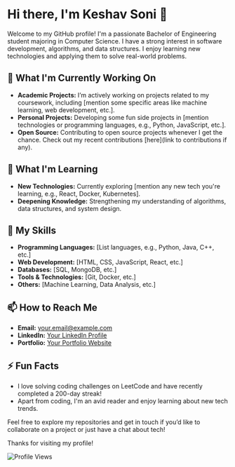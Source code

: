 # Hi there, I'm Keshav Soni 👋

Welcome to my GitHub profile! I'm a passionate Bachelor of Engineering student majoring in Computer Science. I have a strong interest in software development, algorithms, and data structures. I enjoy learning new technologies and applying them to solve real-world problems.

## 🔭 What I'm Currently Working On

- **Academic Projects:** I’m actively working on projects related to my coursework, including [mention some specific areas like machine learning, web development, etc.].
- **Personal Projects:** Developing some fun side projects in [mention technologies or programming languages, e.g., Python, JavaScript, etc.].
- **Open Source:** Contributing to open source projects whenever I get the chance. Check out my recent contributions [here](link to contributions if any).

## 🌱 What I'm Learning

- **New Technologies:** Currently exploring [mention any new tech you're learning, e.g., React, Docker, Kubernetes].
- **Deepening Knowledge:** Strengthening my understanding of algorithms, data structures, and system design.

## 💼 My Skills

- **Programming Languages:** [List languages, e.g., Python, Java, C++, etc.]
- **Web Development:** [HTML, CSS, JavaScript, React, etc.]
- **Databases:** [SQL, MongoDB, etc.]
- **Tools & Technologies:** [Git, Docker, etc.]
- **Others:** [Machine Learning, Data Analysis, etc.]

## 📫 How to Reach Me

- **Email:** [your.email@example.com](mailto:your.email@example.com)
- **LinkedIn:** [Your LinkedIn Profile](https://www.linkedin.com/in/your-profile)
- **Portfolio:** [Your Portfolio Website](https://yourwebsite.com)

## ⚡ Fun Facts

- I love solving coding challenges on LeetCode and have recently completed a 200-day streak!
- Apart from coding, I'm an avid reader and enjoy learning about new tech trends.

Feel free to explore my repositories and get in touch if you’d like to collaborate on a project or just have a chat about tech!

Thanks for visiting my profile!

![Profile Views](https://komarev.com/ghpvc/?username=yourusername&color=green)
